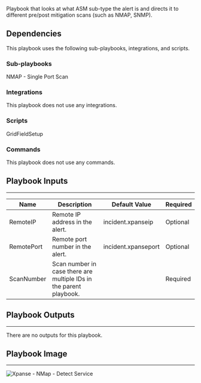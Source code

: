 Playbook that looks at what ASM sub-type the alert is and directs it to different pre/post mitigation scans (such as NMAP, SNMP).

## Dependencies

This playbook uses the following sub-playbooks, integrations, and scripts.

### Sub-playbooks

NMAP - Single Port Scan

### Integrations

This playbook does not use any integrations.

### Scripts

GridFieldSetup

### Commands

This playbook does not use any commands.

## Playbook Inputs

---

| **Name**   | **Description**                                                    | **Default Value**   | **Required** |
|------------|--------------------------------------------------------------------|---------------------|--------------|
| RemoteIP   | Remote IP address in the alert.                                    | incident.xpanseip   | Optional     |
| RemotePort | Remote port number in the alert.                                   | incident.xpanseport | Optional     |
| ScanNumber | Scan number in case there are multiple IDs in the parent playbook. |                     | Required     |

## Playbook Outputs

---
There are no outputs for this playbook.

## Playbook Image

---

![Xpanse - NMap - Detect Service](../doc_files/Xpanse_-_NMap_-_Detect_Service.png)